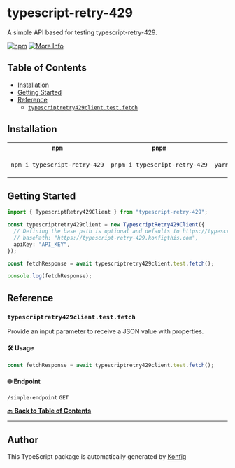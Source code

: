 # typescript-retry-429<a id="typescript-retry-429"></a>

A simple API based for testing typescript-retry-429.

[![npm](https://img.shields.io/badge/npm-v1.0.0-blue)](https://www.npmjs.com/package/typescript-retry-429/v/1.0.0)
[![More Info](https://img.shields.io/badge/More%20Info-Click%20Here-orange)](http://example.com/support)

## Table of Contents<a id="table-of-contents"></a>

<!-- toc -->

- [Installation](#installation)
- [Getting Started](#getting-started)
- [Reference](#reference)
  * [`typescriptretry429client.test.fetch`](#typescriptretry429clienttestfetch)

<!-- tocstop -->

## Installation<a id="installation"></a>

<table>
<tr>
<th width="292px"><code>npm</code></th>
<th width="293px"><code>pnpm</code></th>
<th width="292px"><code>yarn</code></th>
</tr>
<tr>
<td>

```bash
npm i typescript-retry-429
```

</td>
<td>

```bash
pnpm i typescript-retry-429
```

</td>
<td>

```bash
yarn add typescript-retry-429
```

</td>
</tr>
</table>

## Getting Started<a id="getting-started"></a>

```typescript
import { TypescriptRetry429Client } from "typescript-retry-429";

const typescriptretry429client = new TypescriptRetry429Client({
  // Defining the base path is optional and defaults to https://typescript-retry-429.konfigthis.com
  // basePath: "https://typescript-retry-429.konfigthis.com",
  apiKey: "API_KEY",
});

const fetchResponse = await typescriptretry429client.test.fetch();

console.log(fetchResponse);
```

## Reference<a id="reference"></a>


### `typescriptretry429client.test.fetch`<a id="typescriptretry429clienttestfetch"></a>

Provide an input parameter to receive a JSON value with properties.

#### 🛠️ Usage<a id="🛠️-usage"></a>

```typescript
const fetchResponse = await typescriptretry429client.test.fetch();
```

#### 🌐 Endpoint<a id="🌐-endpoint"></a>

`/simple-endpoint` `GET`

[🔙 **Back to Table of Contents**](#table-of-contents)

---


## Author<a id="author"></a>
This TypeScript package is automatically generated by [Konfig](https://konfigthis.com)
